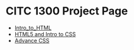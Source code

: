 # CITC 1300 Project Page

<ul>
    <li><a href="intro_to_html/index.html" target="_blank">Intro_to_HTML</a></li>
    <li><a href="html5_intro_css/index.html" target="_blank">HTML5 and Intro to CSS</a></li>
    <li><a href="adv_css/index.html" target="_blank">Advance CSS</a></li>
</ul>
